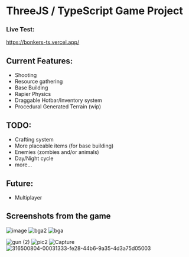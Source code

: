 # ThreeJS / TypeScript Game Project

### Live Test:
https://bonkers-ts.vercel.app/

## Current Features:
- Shooting
- Resource gathering
- Base Building
- Rapier Physics
- Draggable Hotbar/Inventory system
- Procedural Generated Terrain (wip)

## TODO:
- Crafting system
- More placeable items (for base building)
- Enemies (zombies and/or animals)
- Day/Night cycle
- more...
  
## Future:
- Multiplayer

## Screenshots from the game

![image](https://github.com/Loryhoof/bonkers2/assets/29487929/01a02ed2-930b-4b05-80e4-e0080741fa07)
![bga2](https://github.com/Loryhoof/bonkers2/assets/29487929/7425808b-1865-45d8-9586-10dd5b880cd5)
![bga](https://github.com/Loryhoof/bonkers2/assets/29487929/7ec22973-0f8b-48ef-9425-fd434f66fabd)

![gun (2)](https://github.com/Loryhoof/bonkers2/assets/29487929/03866973-5912-49d2-9e02-cd9b77e38812)
![pic2](https://github.com/Loryhoof/bonkers2/assets/29487929/c231f27d-7125-415d-8632-736a6ef5a267)
![Capture](https://github.com/Loryhoof/bonkers2/assets/29487929/f9a4a267-0f86-48e0-a731-e545ff875a3a)
![316500804-00031333-fe28-44b6-9a35-4d3a75d05003](https://github.com/Loryhoof/bonkers2/assets/29487929/71cd9129-671b-49b6-aa96-87d5198d0c17)
